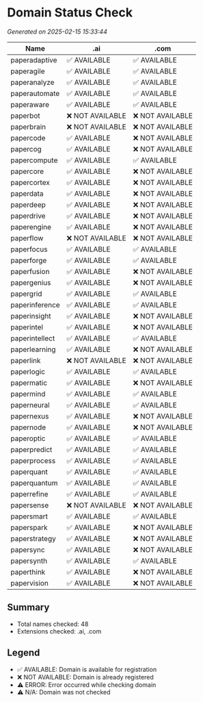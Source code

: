 # Domain Status Check

*Generated on 2025-02-15 15:33:44*

| Name | .ai | .com |
|---|---|---|
| paperadaptive | ✅ AVAILABLE | ✅ AVAILABLE |
| paperagile | ✅ AVAILABLE | ✅ AVAILABLE |
| paperanalyze | ✅ AVAILABLE | ✅ AVAILABLE |
| paperautomate | ✅ AVAILABLE | ✅ AVAILABLE |
| paperaware | ✅ AVAILABLE | ✅ AVAILABLE |
| paperbot | ❌ NOT AVAILABLE | ❌ NOT AVAILABLE |
| paperbrain | ❌ NOT AVAILABLE | ❌ NOT AVAILABLE |
| papercode | ✅ AVAILABLE | ❌ NOT AVAILABLE |
| papercog | ✅ AVAILABLE | ❌ NOT AVAILABLE |
| papercompute | ✅ AVAILABLE | ✅ AVAILABLE |
| papercore | ✅ AVAILABLE | ❌ NOT AVAILABLE |
| papercortex | ✅ AVAILABLE | ❌ NOT AVAILABLE |
| paperdata | ✅ AVAILABLE | ❌ NOT AVAILABLE |
| paperdeep | ✅ AVAILABLE | ❌ NOT AVAILABLE |
| paperdrive | ✅ AVAILABLE | ❌ NOT AVAILABLE |
| paperengine | ✅ AVAILABLE | ❌ NOT AVAILABLE |
| paperflow | ❌ NOT AVAILABLE | ❌ NOT AVAILABLE |
| paperfocus | ✅ AVAILABLE | ✅ AVAILABLE |
| paperforge | ✅ AVAILABLE | ✅ AVAILABLE |
| paperfusion | ✅ AVAILABLE | ❌ NOT AVAILABLE |
| papergenius | ✅ AVAILABLE | ❌ NOT AVAILABLE |
| papergrid | ✅ AVAILABLE | ✅ AVAILABLE |
| paperinference | ✅ AVAILABLE | ✅ AVAILABLE |
| paperinsight | ✅ AVAILABLE | ❌ NOT AVAILABLE |
| paperintel | ✅ AVAILABLE | ❌ NOT AVAILABLE |
| paperintellect | ✅ AVAILABLE | ✅ AVAILABLE |
| paperlearning | ✅ AVAILABLE | ❌ NOT AVAILABLE |
| paperlink | ❌ NOT AVAILABLE | ❌ NOT AVAILABLE |
| paperlogic | ✅ AVAILABLE | ✅ AVAILABLE |
| papermatic | ✅ AVAILABLE | ❌ NOT AVAILABLE |
| papermind | ✅ AVAILABLE | ✅ AVAILABLE |
| paperneural | ✅ AVAILABLE | ✅ AVAILABLE |
| papernexus | ✅ AVAILABLE | ❌ NOT AVAILABLE |
| papernode | ✅ AVAILABLE | ❌ NOT AVAILABLE |
| paperoptic | ✅ AVAILABLE | ✅ AVAILABLE |
| paperpredict | ✅ AVAILABLE | ✅ AVAILABLE |
| paperprocess | ✅ AVAILABLE | ✅ AVAILABLE |
| paperquant | ✅ AVAILABLE | ✅ AVAILABLE |
| paperquantum | ✅ AVAILABLE | ✅ AVAILABLE |
| paperrefine | ✅ AVAILABLE | ✅ AVAILABLE |
| papersense | ❌ NOT AVAILABLE | ❌ NOT AVAILABLE |
| papersmart | ✅ AVAILABLE | ✅ AVAILABLE |
| paperspark | ✅ AVAILABLE | ❌ NOT AVAILABLE |
| paperstrategy | ✅ AVAILABLE | ❌ NOT AVAILABLE |
| papersync | ✅ AVAILABLE | ❌ NOT AVAILABLE |
| papersynth | ✅ AVAILABLE | ✅ AVAILABLE |
| paperthink | ✅ AVAILABLE | ❌ NOT AVAILABLE |
| papervision | ✅ AVAILABLE | ❌ NOT AVAILABLE |

## Summary

- Total names checked: 48
- Extensions checked: .ai, .com

## Legend

- ✅ AVAILABLE: Domain is available for registration
- ❌ NOT AVAILABLE: Domain is already registered
- ⚠️ ERROR: Error occurred while checking domain
- ⚠️ N/A: Domain was not checked
